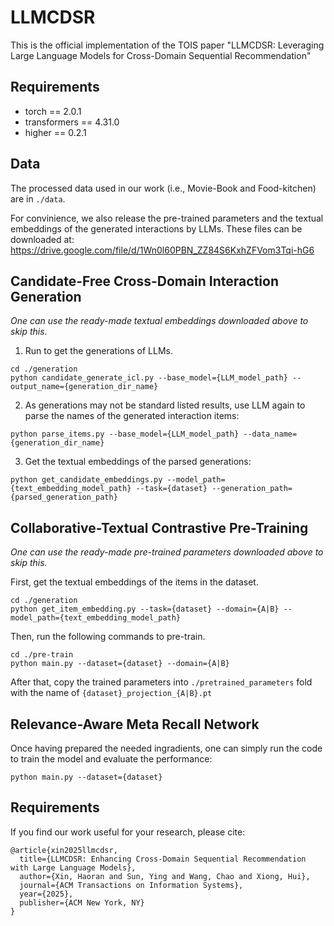 # LLMCDSR
This is the official implementation of the TOIS paper "LLMCDSR: Leveraging Large Language Models for Cross-Domain Sequential Recommendation"

## Requirements
- torch == 2.0.1
- transformers == 4.31.0
- higher == 0.2.1

## Data
The processed data used in our work (i.e., Movie-Book and Food-kitchen) are in `./data`.

For convinience, we also release the pre-trained parameters and the textual embeddings of the generated interactions by LLMs. These files can be downloaded at: https://drive.google.com/file/d/1Wn0l60PBN_ZZ84S6KxhZFVom3Tqi-hG6


## Candidate-Free Cross-Domain Interaction Generation

*One can use the ready-made textual embeddings downloaded above to skip this.*

1. Run to get the generations of LLMs.
```shell
cd ./generation
python candidate_generate_icl.py --base_model={LLM_model_path} --output_name={generation_dir_name}
```
2. As generations may not be standard listed results, use LLM again to parse the names of the generated interaction items:
```shell
python parse_items.py --base_model={LLM_model_path} --data_name={generation_dir_name}
```
3. Get the textual embeddings of the parsed generations:
```shell
python get_candidate_embeddings.py --model_path={text_embedding_model_path} --task={dataset} --generation_path={parsed_generation_path}
```

## Collaborative-Textual Contrastive Pre-Training
*One can use the ready-made pre-trained parameters downloaded above to skip this.*

First, get the textual embeddings of the items in the dataset.
```shell
cd ./generation
python get_item_embedding.py --task={dataset} --domain={A|B} --model_path={text_embedding_model_path}
```
Then, run the following commands to pre-train.
```shell
cd ./pre-train
python main.py --dataset={dataset} --domain={A|B}
```
After that, copy the trained parameters into `./pretrained_parameters` fold with the name of `{dataset}_projection_{A|B}.pt`

## Relevance-Aware Meta Recall Network
Once having prepared the needed ingradients, one can simply run the code to train the model and evaluate the performance:
```shell
python main.py --dataset={dataset}
```

## Requirements
If you find our work useful for your research, please cite:
```
@article{xin2025llmcdsr,
  title={LLMCDSR: Enhancing Cross-Domain Sequential Recommendation with Large Language Models},
  author={Xin, Haoran and Sun, Ying and Wang, Chao and Xiong, Hui},
  journal={ACM Transactions on Information Systems},
  year={2025},
  publisher={ACM New York, NY}
}
```
